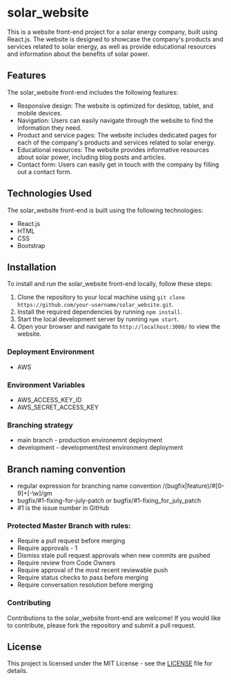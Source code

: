 # solar_website

This is a website front-end project for a solar energy company, built using React.js. The website is designed to showcase the company's products and services related to solar energy, as well as provide educational resources and information about the benefits of solar power.

## Features

The solar_website front-end includes the following features:

- Responsive design: The website is optimized for desktop, tablet, and mobile devices.
- Navigation: Users can easily navigate through the website to find the information they need.
- Product and service pages: The website includes dedicated pages for each of the company's products and services related to solar energy.
- Educational resources: The website provides informative resources about solar power, including blog posts and articles.
- Contact form: Users can easily get in touch with the company by filling out a contact form.

## Technologies Used

The solar_website front-end is built using the following technologies:

- React.js
- HTML
- CSS
- Bootstrap

## Installation

To install and run the solar_website front-end locally, follow these steps:

1. Clone the repository to your local machine using `git clone https://github.com/your-username/solar_website.git`.
2. Install the required dependencies by running `npm install`.
3. Start the local development server by running `npm start`.
4. Open your browser and navigate to `http://localhost:3000/` to view the website.

### Deployment Environment
  * AWS
### Environment Variables
 * AWS_ACCESS_KEY_ID
 * AWS_SECRET_ACCESS_KEY


### Branching strategy
  * main branch - production environemnt deployment
  * development - development/test environment deployment
## Branch naming convention
  * regular expression for branching name convention /(bugfix|feature)\/#[0-9]+[-\w]/gm
  *  bugfix/#1-fixing-for-july-patch or bugfix/#1-fixing_for_july_patch
  *  #1 is the issue number in GitHub

### Protected Master Branch with rules:
  * Require a pull request before merging
  * Require approvals - 1
  * Dismiss stale pull request approvals when new commits are pushed
  * Require review from Code Owners
  * Require approval of the most recent reviewable push
  * Require status checks to pass before merging
  * Require conversation resolution before merging

### Contributing

Contributions to the solar_website front-end are welcome! If you would like to contribute, please fork the repository and submit a pull request.

## License

This project is licensed under the MIT License - see the [LICENSE](LICENSE) file for details.

